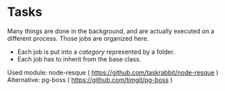 # Tasks

Many things are done in the background, and are actually executed on a different process. Those jobs are organized here.

* Each job is put into a *category* represented by a folder.
* Each job has to inherit from the base class.

Used module: node-resque ( https://github.com/taskrabbit/node-resque )
Alternative: pg-boss ( https://github.com/timgit/pg-boss )
